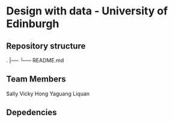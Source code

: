 # Design with data - University of Edinburgh


## Repository structure
.
|──
└── README.md

## Team Members
Sally
Vicky
Hong
Yaguang
Liquan

## Depedencies
